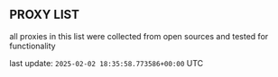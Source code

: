## PROXY LIST

all proxies in this list were collected from open sources and tested for functionality

last update: `2025-02-02 18:35:58.773586+00:00` UTC